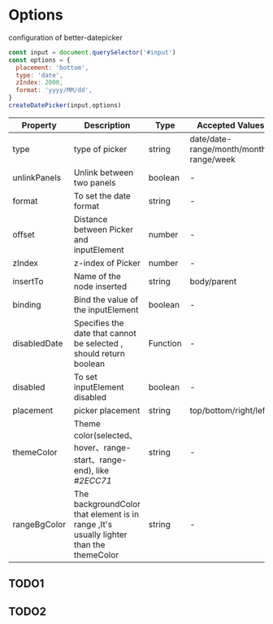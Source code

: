 #  Options

configuration of better-datepicker

```js
const input = document.querySelector('#input')
const options = {
  placement: 'bottom',
  type: 'date',
  zIndex: 2000,
  format: 'yyyy/MM/dd',
}
createDatePicker(input,options)
```


| Property     | Description | Type   | Accepted Values | Default |
| ----------------- | -------------------------------- | --------------- | ------ | ------ |
| type              |     type of picker     |   string     |   date/date-range/month/month-range/week     | date
| unlinkPanels      |     Unlink between two panels    |   boolean     |                   -                         | false
| format              |    To set the date format   |   string     |   -     | yyyy/MM/d
| offset              |     Distance between Picker and inputElement    |   number     |   -    | 12
| zIndex              |      z-index of Picker    |   number     |   -     | 2000
| insertTo              |   Name of the node inserted    |   string     |   body/parent     | body
| binding              |    Bind the value of the inputElement    |   boolean     |   -     | true
| disabledDate              |   Specifies the date that cannot be selected , should return boolean     |   Function     |   -    | -
| disabled              |    To set inputElement disabled    |   boolean     |   -    | false
| placement              |     picker placement     |   string     |   top/bottom/right/left    | bottom
| themeColor              |     Theme color(selected、hover、range-start、range-end), like *#2ECC71*     |   string     |   -    | -
| rangeBgColor              |     The backgroundColor that element is in range ,It's usually lighter than the themeColor     |   string     |   -   | -


## TODO1


## TODO2
